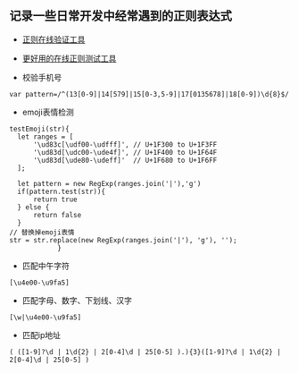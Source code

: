 ## 记录一些日常开发中经常遇到的正则表达式
- [正则在线验证工具](https://regexr.com/)  
- [更好用的在线正则测试工具](https://regex101.com)

- 校验手机号
```
var pattern=/^(13[0-9]|14[579]|15[0-3,5-9]|17[0135678]|18[0-9])\d{8}$/
```
- emoji表情检测  
```
testEmoji(str){
  let ranges = [
      '\ud83c[\udf00-\udfff]', // U+1F300 to U+1F3FF
      '\ud83d[\udc00-\ude4f]', // U+1F400 to U+1F64F
      '\ud83d[\ude80-\udeff]'  // U+1F680 to U+1F6FF
  ];

  let pattern = new RegExp(ranges.join('|'),'g')
  if(pattern.test(str)){
      return true
  } else {
      return false
  }
// 替换掉emoji表情
str = str.replace(new RegExp(ranges.join('|'), 'g'), '');
            }
```  
- 匹配中午字符  
```
[\u4e00-\u9fa5]
```    
- 匹配字母、数字、下划线、汉字
```
[\w|\u4e00-\u9fa5]
```  
- 匹配ip地址  
```
( ([1-9]?\d | 1\d{2} | 2[0-4]\d | 25[0-5] ).){3}([1-9]?\d | 1\d{2} | 2[0-4]\d | 25[0-5] )
```